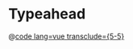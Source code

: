 # Typeahead

@[code lang=vue transclude={5-5}](@/docs/components/typeahead.md)
<template>
	<typeahead query-url="http://ukivas.local/meddra/" label-key="hl" @selected="selected"/>
	<list-group class="mt-4">
		<list-group-item v-for="item in selectedItems">
			<span v-html="item.hl"></span>
			<span>{{item.label}}</span>
		</list-group-item>
	</list-group>
</template>

<script>
export default {
	data () {
  	return {
    	selectedItems:[]
  	}
  },
  methods:{
		selected(item){
			this.selectedItems.push(item)
			console.log('HERE',item) 
		}
  }
}
</script>